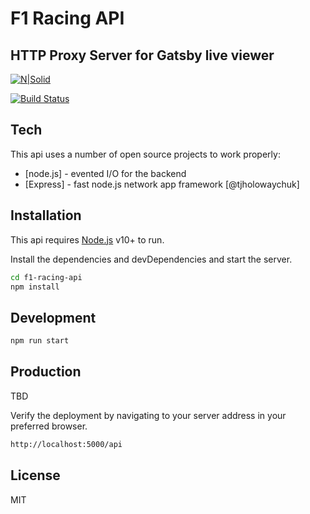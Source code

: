 # F1 Racing API

## HTTP Proxy Server for Gatsby live viewer

[![N|Solid](https://cldup.com/dTxpPi9lDf.thumb.png)](https://nodesource.com/products/nsolid)

[![Build Status](https://alexvirdee.com)](https://alexvirdee.com)

## Tech

This api uses a number of open source projects to work properly:

- [node.js] - evented I/O for the backend
- [Express] - fast node.js network app framework [@tjholowaychuk]

## Installation

This api requires [Node.js](https://nodejs.org/) v10+ to run.

Install the dependencies and devDependencies and start the server.

```sh
cd f1-racing-api
npm install
```

## Development

```sh
npm run start
```

## Production

TBD

Verify the deployment by navigating to your server address in
your preferred browser.

```sh
http://localhost:5000/api
```

## License

MIT
